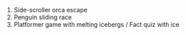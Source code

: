 1. Side-scroller orca escape 
2. Penguin sliding race
3. Platformer game with melting icebergs / Fact quiz with ice 